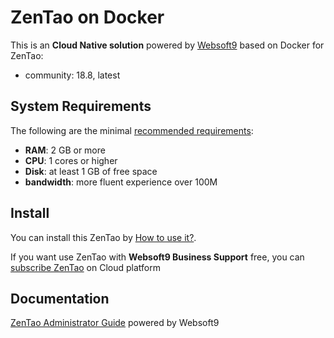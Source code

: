 # ZenTao on Docker  

This is an **Cloud Native solution** powered by [Websoft9](https://www.websoft9.com) based on Docker for ZenTao:

 - community:  18.8, latest


## System Requirements

The following are the minimal [recommended requirements](https://hub.docker.com/r/easysoft/zentao):

* **RAM**: 2 GB or more
* **CPU**: 1 cores or higher
* **Disk**: at least 1 GB of free space
* **bandwidth**: more fluent experience over 100M  

## Install

You can install this ZenTao by [How to use it?](https://github.com/Websoft9/docker-library#how-to-use-it).   

If you want use ZenTao with **Websoft9 Business Support** free, you can [subscribe ZenTao](https://www.websoft9.com/apps) on Cloud platform

## Documentation

[ZenTao Administrator Guide](https://support.websoft9.com/docs/zentao) powered by Websoft9
